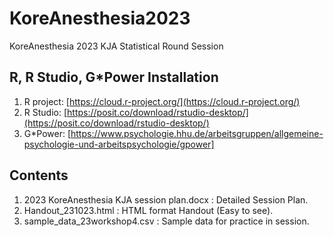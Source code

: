 # KoreAnesthesia2023
KoreAnesthesia 2023 KJA Statistical Round Session

## R, R Studio, G*Power Installation
1. R project: [https://cloud.r-project.org/](https://cloud.r-project.org/)
2. R Studio: [https://posit.co/download/rstudio-desktop/](https://posit.co/download/rstudio-desktop/)
3. G*Power: [https://www.psychologie.hhu.de/arbeitsgruppen/allgemeine-psychologie-und-arbeitspsychologie/gpower]

## Contents
1. 2023 KoreAnesthesia KJA session plan.docx
   : Detailed Session Plan.
2. Handout_231023.html
   : HTML format Handout (Easy to see).
3. sample_data_23workshop4.csv
   : Sample data for practice in session.
